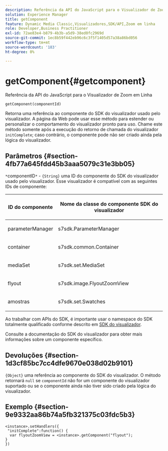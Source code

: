 ```yaml
---
description: Referência da API do JavaScript para o Visualizador de Zoom em Linha
solution: Experience Manager
title: getComponent
feature: Dynamic Media Classic,Visualizadores,SDK/API,Zoom em linha
role: Developer,Business Practitioner
exl-id: 72ae83e4-b879-4b3b-a5d9-38ed0fc2969d
source-git-commit: 1ec8b59f442eb96c6c3f5f1405d57a38a86bd056
workflow-type: tm+mt
source-wordcount: '183'
ht-degree: 0%

---
```


# getComponent{#getcomponent}

Referência da API do JavaScript para o Visualizador de Zoom em Linha

`getComponent(componentId)`

Retorna uma referência ao componente do SDK do visualizador usado pelo visualizador. A página da Web pode usar esse método para estender ou personalizar o comportamento do visualizador pronto para uso. Chame este método somente após a execução do retorno de chamada do visualizador `initComplete`; caso contrário, o componente pode não ser criado ainda pela lógica do visualizador.

## Parâmetros {#section-4fb77a645fdd45b3aaa5079c31e3bb05}

`*`componentID`*`  -  `{String}` uma ID do componente do SDK do visualizador usado pelo visualizador. Esse visualizador é compatível com as seguintes IDs de componente:

<table id="table_7B5DD9303EF44ADD847B13FFEAD135D9"> 
 <thead> 
  <tr> 
   <th colname="col1" class="entry"> <p>ID do componente </p> </th> 
   <th colname="col2" class="entry"> <p>Nome da classe do componente SDK do visualizador </p> </th> 
  </tr> 
 </thead>
 <tbody> 
  <tr> 
   <td colname="col1"> <p> <span class="codeph"> parameterManager  </span> </p> </td> 
   <td colname="col2"> <p> <span class="codeph"> s7sdk.ParameterManager  </span> </p> </td> 
  </tr> 
  <tr> 
   <td colname="col1"> <p> <span class="codeph"> container  </span> </p> </td> 
   <td colname="col2"> <p> <span class="codeph"> s7sdk.common.Container  </span> </p> </td> 
  </tr> 
  <tr> 
   <td colname="col1"> <p> <span class="codeph"> mediaSet  </span> </p> </td> 
   <td colname="col2"> <p> <span class="codeph"> s7sdk.set.MediaSet  </span> </p> </td> 
  </tr> 
  <tr> 
   <td colname="col1"> <p> <span class="codeph"> flyout  </span> </p> </td> 
   <td colname="col2"> <p> <span class="codeph"> s7sdk.image.FlyoutZoomView  </span> </p> </td> 
  </tr> 
  <tr> 
   <td colname="col1"> <p> <span class="codeph"> amostras  </span> </p> </td> 
   <td colname="col2"> <p> <span class="codeph"> s7sdk.set.Swatches  </span> </p> </td> 
  </tr> 
 </tbody> 
</table>

Ao trabalhar com APIs do SDK, é importante usar o namespace do SDK totalmente qualificado conforme descrito em [SDK do visualizador](../../../c-html5-s7-aem-asset-viewers/c-html5-inlinezoom-viewer-about/c-html5-inlinezoom-viewer-namespace.md#concept-5af3b472b320496d87735ea612edda80).

Consulte a documentação do SDK do visualizador para obter mais informações sobre um componente específico.

## Devoluções {#section-1d3cf85bc7cc4dfe9670e038d02b9101}

`{Object}` uma referência ao componente do SDK do visualizador. O método retornará `null` se `componentId` não for um componente do visualizador suportado ou se o componente ainda não tiver sido criado pela lógica do visualizador.

## Exemplo {#section-9e9332aa86b74a5fb321375c03fdc5b3}

```
<instance>.setHandlers({ 
 "initComplete":function() { 
  var flyoutZoomView = <instance>.getComponent("flyout"); 
} 
})
```
